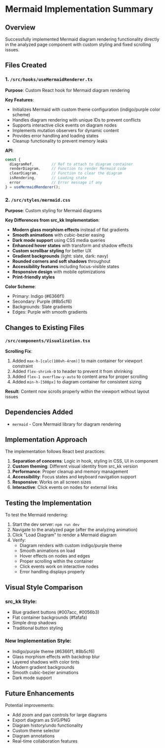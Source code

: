 # Mermaid Implementation Summary

## Overview
Successfully implemented Mermaid diagram rendering functionality directly in the analyzed page component with custom styling and fixed scrolling issues.

## Files Created

### 1. `/src/hooks/useMermaidRenderer.ts`
**Purpose**: Custom React hook for Mermaid diagram rendering

**Key Features**:
- Initializes Mermaid with custom theme configuration (indigo/purple color scheme)
- Handles diagram rendering with unique IDs to prevent conflicts
- Supports interactive click events on diagram nodes
- Implements mutation observers for dynamic content
- Provides error handling and loading states
- Cleanup functionality to prevent memory leaks

**API**:
```typescript
const {
  diagramRef,        // Ref to attach to diagram container
  renderDiagram,     // Function to render Mermaid code
  clearDiagram,      // Function to clear the diagram
  isRendering,       // Loading state
  error              // Error message if any
} = useMermaidRenderer();
```

### 2. `/src/styles/mermaid.css`
**Purpose**: Custom styling for Mermaid diagrams

**Key Differences from src_kk Implementation**:
- **Modern glass morphism effects** instead of flat gradients
- **Smooth animations** with cubic-bezier easing
- **Dark mode support** using CSS media queries
- **Enhanced hover states** with transform and shadow effects
- **Custom scrollbar styling** for better UX
- **Gradient backgrounds** (light: slate, dark: navy)
- **Rounded corners and soft shadows** throughout
- **Accessibility features** including focus-visible states
- **Responsive design** with mobile optimizations
- **Print-friendly styles**

**Color Scheme**:
- Primary: Indigo (#6366f1)
- Secondary: Purple (#8b5cf6)
- Backgrounds: Slate gradients
- Edges: Purple with smooth gradients

## Changes to Existing Files

### `/src/components/Visualization.tsx`
**Scrolling Fix**:
1. Added `max-h-[calc(100vh-4rem)]` to main container for viewport constraint
2. Added `flex-shrink-0` to header to prevent it from shrinking
3. Added `flex-1 overflow-y-auto` to content area for proper scrolling
4. Added `min-h-[500px]` to diagram container for consistent sizing

**Result**: Content now scrolls properly within the viewport without layout issues

## Dependencies Added
- `mermaid` - Core Mermaid library for diagram rendering

## Implementation Approach

The implementation follows React best practices:
1. **Separation of concerns**: Logic in hook, styling in CSS, UI in component
2. **Custom theming**: Different visual identity from src_kk version
3. **Performance**: Proper cleanup and memory management
4. **Accessibility**: Focus states and keyboard navigation support
5. **Responsive**: Works on all screen sizes
6. **Interactive**: Click events on nodes for external links

## Testing the Implementation

To test the Mermaid rendering:
1. Start the dev server: `npm run dev`
2. Navigate to the analyzed page (after the analyzing animation)
3. Click "Load Diagram" to render a Mermaid diagram
4. Verify:
   - Diagram renders with custom indigo/purple theme
   - Smooth animations on load
   - Hover effects on nodes and edges
   - Proper scrolling within the container
   - Click events work on interactive nodes
   - Error handling displays properly

## Visual Style Comparison

### src_kk Style:
- Blue gradient buttons (#007acc, #0056b3)
- Flat container backgrounds (#fafafa)
- Simple drop shadows
- Traditional button styling

### New Implementation Style:
- Indigo/purple theme (#6366f1, #8b5cf6)
- Glass morphism effects with backdrop blur
- Layered shadows with color tints
- Modern gradient backgrounds
- Smooth cubic-bezier animations
- Dark mode support

## Future Enhancements

Potential improvements:
- Add zoom and pan controls for large diagrams
- Export diagram as SVG/PNG
- Diagram history/undo functionality
- Custom theme selector
- Diagram annotations
- Real-time collaboration features
